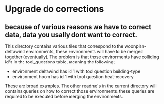 # Upgrade do corrections

## because of various reasons we have to correct data, data you usally dont want to correct.

This directory contains various files that correspond to the woonplan-deltawind environments, these environments will have to be merged together (eventually).
The problem is that those environments have colliding id's in the tool_questions table, meaning the following;

- environment deltawind has id 1 with tool question building-type
- environment hoom has id 1 with tool question heat-recovery

These are broad examples. The other readme's in the current directory will contains queries on how to correct those environments, these queries are required to be executed before merging the environments. 